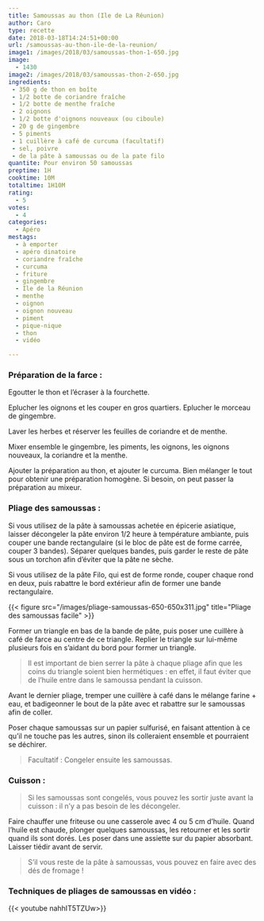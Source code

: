 ```yaml
---
title: Samoussas au thon (Ile de La Réunion)
author: Caro
type: recette
date: 2018-03-18T14:24:51+00:00
url: /samoussas-au-thon-ile-de-la-reunion/
image1: /images/2018/03/samoussas-thon-1-650.jpg
image:
  - 1430
image2: /images/2018/03/samoussas-thon-2-650.jpg
ingredients:
 - 350 g de thon en boîte
 - 1/2 botte de coriandre fraîche
 - 1/2 botte de menthe fraîche
 - 2 oignons
 - 1/2 botte d'oignons nouveaux (ou ciboule)
 - 20 g de gingembre
 - 5 piments
 - 1 cuillère à café de curcuma (facultatif)
 - sel, poivre
 - de la pâte à samoussas ou de la pate filo
quantite: Pour environ 50 samoussas
preptime: 1H
cooktime: 10M
totaltime: 1H10M
rating:
  - 5
votes:
  - 4
categories:
  - Apéro
mestags:
  - à emporter
  - apéro dinatoire
  - coriandre fraîche
  - curcuma
  - friture
  - gingembre
  - Ile de la Réunion
  - menthe
  - oignon
  - oignon nouveau
  - piment
  - pique-nique
  - thon
  - vidéo

---
```

### Préparation de la farce :

Egoutter le thon et l&rsquo;écraser à la fourchette.

Eplucher les oignons et les couper en gros quartiers. Eplucher le morceau de gingembre.

Laver les herbes et réserver les feuilles de coriandre et de menthe.

Mixer ensemble le gingembre, les piments, les oignons, les oignons nouveaux, la coriandre et la menthe.

Ajouter la préparation au thon, et ajouter le curcuma. Bien mélanger le tout pour obtenir une préparation homogène. Si besoin, on peut passer la préparation au mixeur.

### Pliage des samoussas :

Si vous utilisez de la pâte à samoussas achetée en épicerie asiatique, laisser décongeler la pâte environ 1/2 heure à température ambiante, puis couper une bande rectangulaire (si le bloc de pâte est de forme carrée, couper 3 bandes). Séparer quelques bandes, puis garder le reste de pâte sous un torchon afin d’éviter que la pâte ne sèche.

Si vous utilisez de la pâte Filo, qui est de forme ronde, couper chaque rond en deux, puis rabattre le bord extérieur afin de former une bande rectangulaire.


{{< figure src="/images/pliage-samoussas-650-650x311.jpg" title="Pliage des samoussas facile" >}}


Former un triangle en bas de la bande de pâte, puis poser une cuillère à café de farce au centre de ce triangle. Replier le triangle sur lui-même plusieurs fois en s’aidant du bord pour former un triangle.

> Il est important de bien serrer la pâte à chaque pliage afin que les coins du triangle soient bien hermétiques : en effet, il faut éviter que de l’huile entre dans le samoussa pendant la cuisson.

Avant le dernier pliage, tremper une cuillère à café dans le mélange farine + eau, et badigeonner le bout de la pâte avec et rabattre sur le samoussas afin de coller.

Poser chaque samoussas sur un papier sulfurisé, en faisant attention à ce qu’il ne touche pas les autres, sinon ils colleraient ensemble et pourraient se déchirer.

> Facultatif : Congeler ensuite les samoussas.

### Cuisson :

> Si les samoussas sont congelés, vous pouvez les sortir juste avant la cuisson : il n’y a pas besoin de les décongeler.

Faire chauffer une friteuse ou une casserole avec 4 ou 5 cm d’huile. Quand l’huile est chaude, plonger quelques samoussas, les retourner et les sortir quand ils sont dorés. Les poser dans une assiette sur du papier absorbant. Laisser tiédir avant de servir.

> S’il vous reste de la pâte à samoussas, vous pouvez en faire avec des dés de fromage !

### Techniques de pliages de samoussas en vidéo :

{{< youtube nahhIT5TZUw>}}

